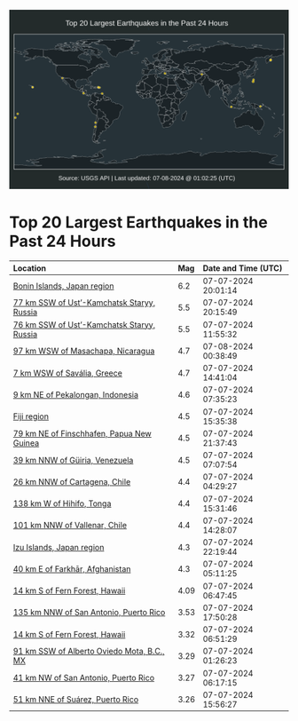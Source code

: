 ![Map](./map.png)

# Top 20 Largest Earthquakes in the Past 24 Hours

| Location | Mag | Date and Time (UTC) |
|:---|:---|:---|
| [Bonin Islands, Japan region](https://earthquake.usgs.gov/earthquakes/eventpage/us7000mxmu) | 6.2 | 07-07-2024 20:01:14 |
| [77 km SSW of Ust’-Kamchatsk Staryy, Russia](https://earthquake.usgs.gov/earthquakes/eventpage/us7000mxmx) | 5.5 | 07-07-2024 20:15:49 |
| [76 km SSW of Ust’-Kamchatsk Staryy, Russia](https://earthquake.usgs.gov/earthquakes/eventpage/us7000mxl6) | 5.5 | 07-07-2024 11:55:32 |
| [97 km WSW of Masachapa, Nicaragua](https://earthquake.usgs.gov/earthquakes/eventpage/us7000mxpi) | 4.7 | 07-08-2024 00:38:49 |
| [7 km WSW of Savália, Greece](https://earthquake.usgs.gov/earthquakes/eventpage/us7000mxlv) | 4.7 | 07-07-2024 14:41:04 |
| [9 km NE of Pekalongan, Indonesia](https://earthquake.usgs.gov/earthquakes/eventpage/us7000mxka) | 4.6 | 07-07-2024 07:35:23 |
| [Fiji region](https://earthquake.usgs.gov/earthquakes/eventpage/us7000mxm4) | 4.5 | 07-07-2024 15:35:38 |
| [79 km NE of Finschhafen, Papua New Guinea](https://earthquake.usgs.gov/earthquakes/eventpage/us7000mxnw) | 4.5 | 07-07-2024 21:37:43 |
| [39 km NNW of Güiria, Venezuela](https://earthquake.usgs.gov/earthquakes/eventpage/us7000mxju) | 4.5 | 07-07-2024 07:07:54 |
| [26 km NNW of Cartagena, Chile](https://earthquake.usgs.gov/earthquakes/eventpage/us7000mxjb) | 4.4 | 07-07-2024 04:29:27 |
| [138 km W of Hihifo, Tonga](https://earthquake.usgs.gov/earthquakes/eventpage/us7000mxm3) | 4.4 | 07-07-2024 15:31:46 |
| [101 km NNW of Vallenar, Chile](https://earthquake.usgs.gov/earthquakes/eventpage/us7000mxlt) | 4.4 | 07-07-2024 14:28:07 |
| [Izu Islands, Japan region](https://earthquake.usgs.gov/earthquakes/eventpage/us7000mxny) | 4.3 | 07-07-2024 22:19:44 |
| [40 km E of Farkhār, Afghanistan](https://earthquake.usgs.gov/earthquakes/eventpage/us7000mxje) | 4.3 | 07-07-2024 05:11:25 |
| [14 km S of Fern Forest, Hawaii](https://earthquake.usgs.gov/earthquakes/eventpage/hv74319421) | 4.09 | 07-07-2024 06:47:45 |
| [135 km NNW of San Antonio, Puerto Rico](https://earthquake.usgs.gov/earthquakes/eventpage/pr2024189000) | 3.53 | 07-07-2024 17:50:28 |
| [14 km S of Fern Forest, Hawaii](https://earthquake.usgs.gov/earthquakes/eventpage/hv74319426) | 3.32 | 07-07-2024 06:51:29 |
| [91 km SSW of Alberto Oviedo Mota, B.C., MX](https://earthquake.usgs.gov/earthquakes/eventpage/ci40650839) | 3.29 | 07-07-2024 01:26:23 |
| [41 km NW of San Antonio, Puerto Rico](https://earthquake.usgs.gov/earthquakes/eventpage/pr71454753) | 3.27 | 07-07-2024 06:17:15 |
| [51 km NNE of Suárez, Puerto Rico](https://earthquake.usgs.gov/earthquakes/eventpage/pr71454768) | 3.26 | 07-07-2024 15:56:27 |

